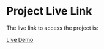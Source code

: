# Project Live Link

The live link to access the project is:

[Live Demo](https://675acddeb7f8037db160ac25--super-caramel-5340d8.netlify.app/)
